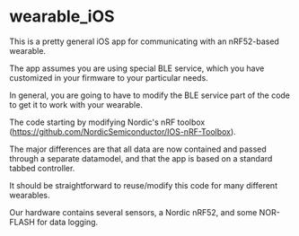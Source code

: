 # wearable_iOS
This is a pretty general iOS app for communicating with an nRF52-based wearable. 

The app assumes you are using special BLE service, which you have customized in your firmware to your particular needs.

In general, you are going to have to modify the BLE service part of the code to get it to work with your wearable. 

The code starting by modifying Nordic's nRF toolbox (https://github.com/NordicSemiconductor/IOS-nRF-Toolbox). 

The major differences are that all data are now contained and passed through a separate datamodel, and that the app is based on a standard 
tabbed controller. 

It should be straightforward to reuse/modify this code for many different wearables.

Our hardware contains several sensors, a Nordic nRF52, and some NOR-FLASH for data logging.  
